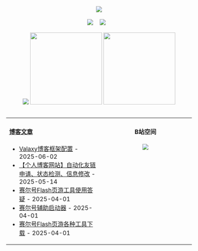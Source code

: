 <!-- 动态打字效果 -->
<h1 align="center">
  <a href="https://blog.mnxy.eu.org/">
    <img style="margin:auto" src="https://readme-typing-svg.herokuapp.com?color=%2336BCF7&lines=&nbsp;&nbsp;&nbsp;&nbsp;&nbsp;&nbsp;今日事，今日毕！">
  </a>
</h1>

<!-- 个人资料徽标 -->
<div align="center">
  <a href="https://blog.mnxy.eu.org/"><img src="https://img.shields.io/badge/website-个人博客-5c5c5c?style=flat&logo=github"></a>&emsp;
  <a href="https://space.bilibili.com/381745966"><img src="https://img.shields.io/badge/B站空间-bilibili-ff69b4?style=flat&logo=bilibili"></a>&emsp;
</div>
<br>

<!-- GitHub数据统计 -->
<div align="center">
<!--   <img src="https://moe-counter.glitch.me/get/@MengNianxiaoyao?theme=gelbooru" /> -->
  <img src="https://cdn.statically.io/gh/MengNianxiaoyao/MengNianxiaoyao@main/assets/github-contribution-grid-snake.svg" />
  <img height="195px" src="https://cdn.statically.io/gh/MengNianxiaoyao/MengNianxiaoyao@main/assets/github-stats.svg" />
  <img height="195px" src="https://cdn.statically.io/gh/MengNianxiaoyao/MengNianxiaoyao@main/assets/top-langs.svg" />
</div>
<br>

<table align="center">
  
<td valign="top" width="50%">
  
#### <a href="https://blog.mnxy.eu.org/" target="_blank">博客文章</a>
  
<!-- START_SECTION:blog -->
* <a href='https://blog.mnxy.eu.org/posts/valaxy/config' target='_blank'>Valaxy博客框架配置</a> - 2025-06-02
* <a href='https://blog.mnxy.eu.org/posts/boke/friends' target='_blank'>【个人博客网站】自动化友链申请、状态检测、信息修改</a> - 2025-05-14
* <a href='https://blog.mnxy.eu.org/posts/seer/faq' target='_blank'>赛尔号Flash页游工具使用答疑</a> - 2025-04-01
* <a href='https://blog.mnxy.eu.org/posts/seer/launcher' target='_blank'>赛尔号辅助启动器</a> - 2025-04-01
* <a href='https://blog.mnxy.eu.org/posts/seer/tools' target='_blank'>赛尔号Flash页游各种工具下载</a> - 2025-04-01
<!-- END_SECTION:blog -->
</td>
<td valign="top" width="50%">
  <!-- BiliBili数据 -->
<div align="center">
  
#### B站空间
  <a href="https://space.bilibili.com/381745966"><img src="https://stats.justsong.cn/api/bilibili/?id=381745966"/></a>
</div>
</td> 
</table>

